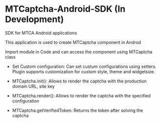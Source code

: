 # MTCaptcha-Android-SDK (In Development)
SDK for MTCA Android applications

This application is used to create MTCaptcha component in Androd 

Import module in Code and can access the component using MTCaptcha class

- Set Custom configuration: Can set custum configurations using setters. Plugin supports customization for custom style, theme and widgetsize.

- MTCaptcha.init(): Allows to render the captcha with the production domain URL, site key

- MTCaptcha.render(): Allows to render the captcha with the specified configuration

- MTCaptcha.getVerifiedToken: Returns the token after solving the captcha
